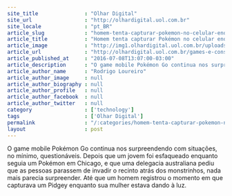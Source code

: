 ```yaml
---
site_title               : "Olhar Digital"
site_url                 : "http://olhardigital.uol.com.br"
site_locale              : "pt_BR"
article_slug             : "homem-tenta-capturar-pokemon-no-celular-enquanto-mulher-tem-filho"
article_title            : "Homem tenta capturar Pokémon no celular enquanto mulher tem filho"
article_image            : "http://img1.olhardigital.uol.com.br/uploads/acervo_imagens/2016/07/20160708130748_660_420.jpg"
article_url              : "http://olhardigital.uol.com.br/games-e-consoles/noticia/homem-captura-pokemon-enquanto-mulher-esta-em-trabalho-de-parto/60112"
article_published_at     : "2016-07-08T13:07:00-03:00"
article_description      : "O game mobile Pokémon Go continua nos surpreendendo com situações, no mínimo, questionáveis. Depois que um jovem foi esfaqueado enquanto seguia um Pokémon em Chicago, e que uma delegacia australiana pediu que as pessoas parassem de invadir o recinto atrás dos monstrinhos, nada mais parecia surpreender. Até que um homem registrou o momento em que capturava um Pidgey enquanto sua mulher estava dando à luz."
article_author_name      : "Rodrigo Loureiro"
article_author_image     : null
article_author_biography : null
article_author_profile   : null
article_author_facebook  : null
article_author_twitter   : null
category                 : ['technology']
tags                     : ['Olhar Digital']
permalink                : "/:categories/homem-tenta-capturar-pokemon-no-celular-enquanto-mulher-tem-filho/"
layout                   : post
---
```


O game mobile Pokémon Go continua nos surpreendendo com situações, no mínimo, questionáveis. Depois que um jovem foi esfaqueado enquanto seguia um Pokémon em Chicago, e que uma delegacia australiana pediu que as pessoas parassem de invadir o recinto atrás dos monstrinhos, nada mais parecia surpreender. Até que um homem registrou o momento em que capturava um Pidgey enquanto sua mulher estava dando à luz.
